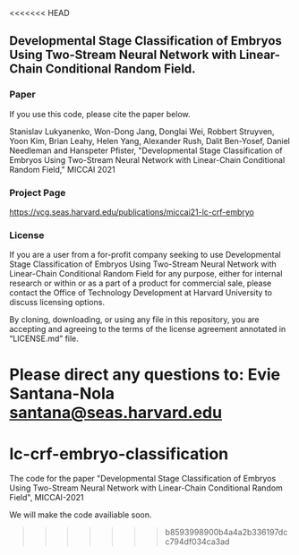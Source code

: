 <<<<<<< HEAD
## Developmental Stage Classification of Embryos Using Two-Stream Neural Network with Linear-Chain Conditional Random Field.

### Paper

If you use this code, please cite the paper below.

Stanislav Lukyanenko, Won-Dong Jang, Donglai Wei, Robbert Struyven, Yoon Kim, Brian Leahy, Helen Yang, Alexander Rush, Dalit Ben-Yosef, Daniel Needleman and Hanspeter Pfister, "Developmental Stage Classification of Embryos Using Two-Stream Neural Network with Linear-Chain Conditional Random Field," MICCAI 2021

### Project Page

https://vcg.seas.harvard.edu/publications/miccai21-lc-crf-embryo

### License

If you are a user from a for-profit company seeking to use Developmental Stage Classification of Embryos Using Two-Stream Neural Network with Linear-Chain Conditional Random Field for any purpose, either for internal research or within or as a part of a product for commercial sale, please contact the Office of Technology Development at Harvard University to discuss licensing options.

By cloning, downloading, or using any file in this repository, you are accepting and agreeing to the terms of the license agreement annotated in “LICENSE.md” file.

Please direct any questions to: Evie Santana-Nola santana@seas.harvard.edu
=======
# lc-crf-embryo-classification
The code for the paper "Developmental Stage Classification of Embryos Using Two-Stream Neural Network with Linear-Chain Conditional Random Field", MICCAI-2021

We will make the code availiable soon.
>>>>>>> b8593998900b4a4a2b336197dcc794df034ca3ad
